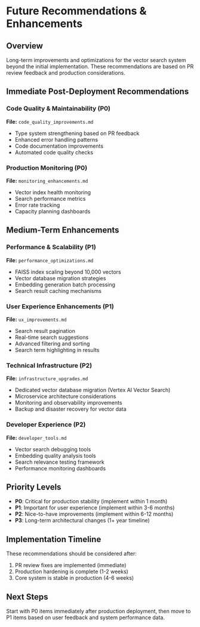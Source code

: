 # Future Recommendations & Enhancements

## Overview
Long-term improvements and optimizations for the vector search system beyond the initial implementation. These recommendations are based on PR review feedback and production considerations.

## Immediate Post-Deployment Recommendations

### Code Quality & Maintainability (P0)
**File:** `code_quality_improvements.md`
- Type system strengthening based on PR feedback
- Enhanced error handling patterns
- Code documentation improvements
- Automated code quality checks

### Production Monitoring (P0)
**File:** `monitoring_enhancements.md`
- Vector index health monitoring
- Search performance metrics
- Error rate tracking
- Capacity planning dashboards

## Medium-Term Enhancements

### Performance & Scalability (P1)
**File:** `performance_optimizations.md`
- FAISS index scaling beyond 10,000 vectors
- Vector database migration strategies
- Embedding generation batch processing
- Search result caching mechanisms

### User Experience Enhancements (P1)
**File:** `ux_improvements.md`
- Search result pagination
- Real-time search suggestions
- Advanced filtering and sorting
- Search term highlighting in results

### Technical Infrastructure (P2)
**File:** `infrastructure_upgrades.md`
- Dedicated vector database migration (Vertex AI Vector Search)
- Microservice architecture considerations  
- Monitoring and observability improvements
- Backup and disaster recovery for vector data

### Developer Experience (P2)
**File:** `developer_tools.md`
- Vector search debugging tools
- Embedding quality analysis tools
- Search relevance testing framework
- Performance monitoring dashboards

## Priority Levels
- **P0**: Critical for production stability (implement within 1 month)
- **P1**: Important for user experience (implement within 3-6 months)
- **P2**: Nice-to-have improvements (implement within 6-12 months)
- **P3**: Long-term architectural changes (1+ year timeline)

## Implementation Timeline
These recommendations should be considered after:
1. PR review fixes are implemented (immediate)
2. Production hardening is complete (1-2 weeks)
3. Core system is stable in production (4-6 weeks)

## Next Steps
Start with P0 items immediately after production deployment, then move to P1 items based on user feedback and system performance data.